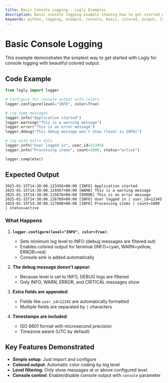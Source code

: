 ```yaml
---
title: Basic Console Logging - Logly Examples
description: Basic console logging example showing how to get started with Logly for simple console output with colored formatting.
keywords: python, logging, example, console, basic, colored, output, logly
---
```


# Basic Console Logging

This example demonstrates the simplest way to get started with Logly for console logging with beautiful colored output.

## Code Example

```python
from logly import logger

# Configure for console output with colors
logger.configure(level="INFO", color=True)

# Log some messages
logger.info("Application started")
logger.warning("This is a warning message")
logger.error("This is an error message")
logger.debug("This debug message won't show (level is INFO)")

# Log with extra data
logger.info("User logged in", user_id=12345)
logger.info("Processing items", count=1000, status="active")

logger.complete()
```

## Expected Output

```
2025-01-15T14:30:00.123456+00:00 [INFO] Application started
2025-01-15T14:30:00.124567+00:00 [WARN] This is a warning message
2025-01-15T14:30:00.125678+00:00 [ERROR] This is an error message
2025-01-15T14:30:00.126789+00:00 [INFO] User logged in | user_id=12345
2025-01-15T14:30:00.127890+00:00 [INFO] Processing items | count=1000 | status=active
```

### What Happens

1. **`logger.configure(level="INFO", color=True)`**:
   - Sets minimum log level to INFO (debug messages are filtered out)
   - Enables colored output for terminal (INFO=cyan, WARN=yellow, ERROR=red)
   - Console sink is added automatically

2. **The debug message doesn't appear**:
   - Because level is set to INFO, DEBUG logs are filtered
   - Only INFO, WARN, ERROR, and CRITICAL messages show

3. **Extra fields are appended**:
   - Fields like `user_id=12345` are automatically formatted
   - Multiple fields are separated by `|` characters

4. **Timestamps are included**:
   - ISO 8601 format with microsecond precision
   - Timezone aware (UTC by default)

## Key Features Demonstrated

- **Simple setup**: Just import and configure
- **Colored output**: Automatic color coding by log level
- **Level filtering**: Only show messages at or above configured level
- **Console control**: Enable/disable console output with `console` parameter